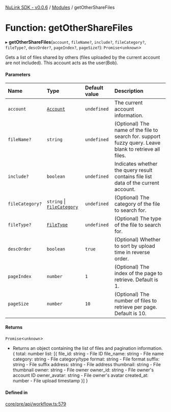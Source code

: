[NuLink SDK - v0.0.6](../README.md) / [Modules](../modules.md) / getOtherShareFiles

# Function: getOtherShareFiles

▸ **getOtherShareFiles**(`account`, `fileName?`, `include?`, `fileCategory?`, `fileType?`, `descOrder?`, `pageIndex?`, `pageSize?`): `Promise`<`unknown`\>

Gets a list of files shared by others (files uploaded by the current account are not included). This account acts as the user(Bob).

#### Parameters

| Name | Type | Default value | Description |
| :------ | :------ | :------ | :------ |
| `account` | [`Account`](../classes/Account.md) | `undefined` | The current account information. |
| `fileName?` | `string` | `undefined` | (Optional) The name of the file to search for. support fuzzy query. Leave blank to retrieve all files. |
| `include?` | `boolean` | `undefined` | Indicates whether the query result contains file list data of the current account. |
| `fileCategory?` | `string` \| [`FileCategory`](../enums/FileCategory.md) | `undefined` | (Optional) The category of the file to search for. |
| `fileType?` | [`FileType`](../enums/FileType.md) | `undefined` | (Optional) The type of the file to search for. |
| `descOrder` | `boolean` | `true` | (Optional) Whether to sort by upload time in reverse order. |
| `pageIndex` | `number` | `1` | (Optional) The index of the page to retrieve. Default is 1. |
| `pageSize` | `number` | `10` | (Optional) The number of files to retrieve per page. Default is 10. |

#### Returns

`Promise`<`unknown`\>

- Returns an object containing the list of files and pagination information.
                        {
                            total: number
                            list: [{
                                file_id: string - File ID
                                file_name: string - File name
                                category: string - File category/type
                                format: string - File format
                                suffix: string - File suffix
                                address: string - File address
                                thumbnail: string - File thumbnail
                                owner: string - File owner
                                owner_id: string - File owner's account ID
                                owner_avatar: string - File owner's avatar
                                created_at: number - File upload timestamp
                            }]
                        }

#### Defined in

[core/pre/api/workflow.ts:579](https://github.com/NuLink-network/nulink-sdk/blob/541ac45/src/core/pre/api/workflow.ts#L579)
